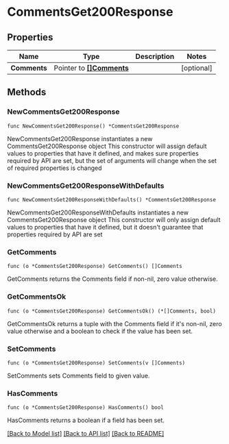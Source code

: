 # CommentsGet200Response

## Properties

Name | Type | Description | Notes
------------ | ------------- | ------------- | -------------
**Comments** | Pointer to [**[]Comments**](Comments.md) |  | [optional] 

## Methods

### NewCommentsGet200Response

`func NewCommentsGet200Response() *CommentsGet200Response`

NewCommentsGet200Response instantiates a new CommentsGet200Response object
This constructor will assign default values to properties that have it defined,
and makes sure properties required by API are set, but the set of arguments
will change when the set of required properties is changed

### NewCommentsGet200ResponseWithDefaults

`func NewCommentsGet200ResponseWithDefaults() *CommentsGet200Response`

NewCommentsGet200ResponseWithDefaults instantiates a new CommentsGet200Response object
This constructor will only assign default values to properties that have it defined,
but it doesn't guarantee that properties required by API are set

### GetComments

`func (o *CommentsGet200Response) GetComments() []Comments`

GetComments returns the Comments field if non-nil, zero value otherwise.

### GetCommentsOk

`func (o *CommentsGet200Response) GetCommentsOk() (*[]Comments, bool)`

GetCommentsOk returns a tuple with the Comments field if it's non-nil, zero value otherwise
and a boolean to check if the value has been set.

### SetComments

`func (o *CommentsGet200Response) SetComments(v []Comments)`

SetComments sets Comments field to given value.

### HasComments

`func (o *CommentsGet200Response) HasComments() bool`

HasComments returns a boolean if a field has been set.


[[Back to Model list]](../README.md#documentation-for-models) [[Back to API list]](../README.md#documentation-for-api-endpoints) [[Back to README]](../README.md)


